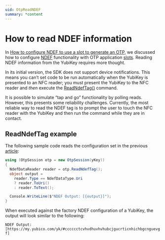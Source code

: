 ```yaml
---
uid: OtpReadNDEF
summary: *content
---
```


<!-- Copyright 2021 Yubico AB

Licensed under the Apache License, Version 2.0 (the "License");
you may not use this file except in compliance with the License.
You may obtain a copy of the License at

    http://www.apache.org/licenses/LICENSE-2.0

Unless required by applicable law or agreed to in writing, software
distributed under the License is distributed on an "AS IS" BASIS,
WITHOUT WARRANTIES OR CONDITIONS OF ANY KIND, either express or implied.
See the License for the specific language governing permissions and
limitations under the License. -->

# How to read NDEF information

In [How to configure NDEF to use a slot to generate an OTP](xref:OtpConfigureNDEF), we discussed how to configure [NDEF](xref:OtpNdef) functionality with OTP application [slots](xref:OtpSlots). Reading NDEF information from the YubiKey requires more thought.

In its initial version, the SDK does not support device notifications. This means you can’t set code to be run automatically when the YubiKey is presented to an NFC reader; you must present the YubiKey to the NFC reader and *then* execute the [ReadNdefTag()](xref:Yubico.YubiKey.Otp.OtpSession.ReadNdefTag) command.

It is possible to simulate “tap and go” functionality by polling reads. However, this presents some reliability challenges. Currently, the most reliable way to read the NDEF tag is to prompt the user to touch the NFC reader with the YubiKey and then run the command while they are in contact.

## ReadNdefTag example

The following sample code reads the configuration set in the previous [article](xref:OtpConfigureNDEF):

```C#
using (OtpSession otp = new OtpSession(yKey))
{
  NdefDataReader reader = otp.ReadNdefTag();
  object output =
    reader.Type == NdefDataType.Uri
    ? reader.ToUri()
    : reader.ToText();

  Console.WriteLine($"NDEF Output: [{output}]");
}
```

When executed against the factory NDEF configuration of a YubiKey, the output will look similar to the following:

```NDEF Output: [https://my.yubico.com/yk/#cccccctcvhvdhuvhvhubcjgucrticnhichbgcnguevgf]```
